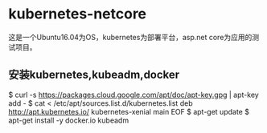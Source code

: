 # kubernetes-netcore
这是一个Ubuntu16.04为OS，kubernetes为部署平台，asp.net core为应用的测试项目。

## 安装kubernetes,kubeadm,docker
$ curl -s https://packages.cloud.google.com/apt/doc/apt-key.gpg | apt-key add -
$ cat <<EOF > /etc/apt/sources.list.d/kubernetes.list
deb http://apt.kubernetes.io/ kubernetes-xenial main
EOF
$ apt-get update
$ apt-get install -y docker.io kubeadm
